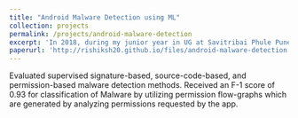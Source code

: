 ```yaml
---
title: "Android Malware Detection using ML"
collection: projects
permalink: /projects/android-malware-detection
excerpt: 'In 2018, during my junior year in UG at Savitribai Phule Pune University, India, I presented a seminar on Comparison of Various ML algorithms in detecting Android Malware.'
paperurl: 'http://rishiksh20.github.io/files/android-malware-detection.pdf'
---
```


Evaluated supervised signature-based, source-code-based, and permission-based malware detection methods. Received an F-1 score of 0.93 for classification of Malware by utilizing permission flow-graphs which are generated by analyzing permissions requested by the app.